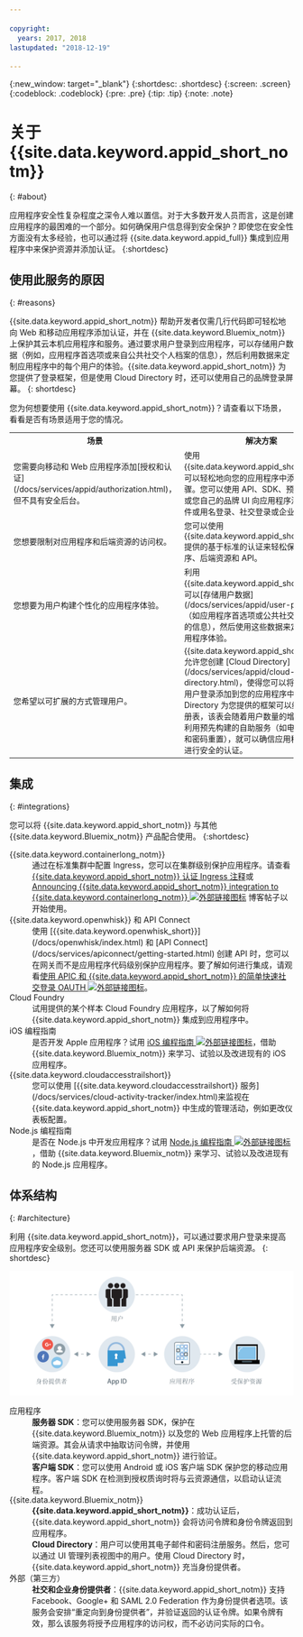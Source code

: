 ```yaml
---

copyright:
  years: 2017, 2018
lastupdated: "2018-12-19"

---
```


{:new_window: target="_blank"}
{:shortdesc: .shortdesc}
{:screen: .screen}
{:codeblock: .codeblock}
{:pre: .pre}
{:tip: .tip}
{:note: .note}

# 关于 {{site.data.keyword.appid_short_notm}}
{: #about}

应用程序安全性复杂程度之深令人难以置信。对于大多数开发人员而言，这是创建应用程序的最困难的一个部分。如何确保用户信息得到安全保护？即使您在安全性方面没有太多经验，也可以通过将 {{site.data.keyword.appid_full}} 集成到应用程序中来保护资源并添加认证。
{:shortdesc}


## 使用此服务的原因
{: #reasons}

{{site.data.keyword.appid_short_notm}} 帮助开发者仅需几行代码即可轻松地向 Web 和移动应用程序添加认证，并在 {{site.data.keyword.Bluemix_notm}} 上保护其云本机应用程序和服务。通过要求用户登录到应用程序，可以存储用户数据（例如，应用程序首选项或来自公共社交个人档案的信息），然后利用数据来定制应用程序中的每个用户的体验。{{site.data.keyword.appid_short_notm}} 为您提供了登录框架，但是使用 Cloud Directory 时，还可以使用自己的品牌登录屏幕。
{: shortdesc}

您为何想要使用 {{site.data.keyword.appid_short_notm}}？请查看以下场景，看看是否有场景适用于您的情况。


<table>
  <tr>
    <th>场景 </th>
    <th>解决方案</th>
  </tr>
  <tr>
    <td>您需要向移动和 Web 应用程序添加[授权和认证](/docs/services/appid/authorization.html)，但不具有安全后台。</td>
    <td>使用 {{site.data.keyword.appid_short_notm}}，可以轻松地向您的应用程序中添加认证步骤。您可以使用 API、SDK、预先构建的 UI 或您自己的品牌 UI 向应用程序添加电子邮件或用名登录、社交登录或企业登录。</td>
  </tr>
  <tr>
    <td>您想要限制对应用程序和后端资源的访问权。</td>
    <td>您可以使用 {{site.data.keyword.appid_short_notm}} 提供的基于标准的认证来轻松保护应用程序、后端资源和 API。</td>
  </tr>
  <tr>
    <td>您想要为用户构建个性化的应用程序体验。</td>
    <td>利用 {{site.data.keyword.appid_short_notm}}，可以[存储用户数据](/docs/services/appid/user-profile.html)（如应用程序首选项或公共社交个人档案中的信息），然后使用这些数据来定制每一种应用程序体验。</td>
  </tr>
  <tr>
    <td>您希望以可扩展的方式管理用户。</td>
    <td> {{site.data.keyword.appid_short_notm}} 允许您创建 [Cloud Directory](/docs/services/appid/cloud-directory.html)，使得您可以将用户注册和用户登录添加到您的应用程序中。Cloud Directory 为您提供的框架可以维护用户注册表，该表会随着用户数量的增加而扩展。利用预先构建的自助服务（如电子邮件验证和密码重置），就可以确信应用程序会对用户进行安全的认证。</td>
  </tr>
</table>


## 集成
{: #integrations}

您可以将 {{site.data.keyword.appid_short_notm}} 与其他 {{site.data.keyword.Bluemix_notm}} 产品配合使用。
{:shortdesc}

<dl>
  <dt>{{site.data.keyword.containerlong_notm}}</dt>
    <dd>通过在标准集群中配置 Ingress，您可以在集群级别保护应用程序。请查看 <a href="/docs/containers/cs_annotations.html#appid-auth">{{site.data.keyword.appid_short_notm}} 认证 Ingress 注释</a>或 <a href="https://www.ibm.com/blogs/bluemix/2018/05/announcing-app-id-integration-ibm-cloud-kubernetes-service/">Announcing {{site.data.keyword.appid_short_notm}} integration to {{site.data.keyword.containerlong_notm}} <img src="../../icons/launch-glyph.svg" alt="外部链接图标"></a> 博客帖子以开始使用。</dd>
  <dt>{{site.data.keyword.openwhisk}} 和 API Connect</dt>
    <dd>使用 [{{site.data.keyword.openwhisk_short}}](/docs/openwhisk/index.html) 和 [API Connect](/docs/services/apiconnect/getting-started.html) 创建 API 时，您可以在网关而不是应用程序代码级别保护应用程序。要了解如何进行集成，请观看<a href="https://www.youtube.com/watch?v=Fa9YD2NGZiE" target="_blank">使用 APIC 和
{{site.data.keyword.appid_short_notm}} 的简单快速社交登录 OAUTH <img src="../../icons/launch-glyph.svg" alt="外部链接图标"></a>。</dd>
  <dt>Cloud Foundry</dt>
    <dd>试用提供的某个样本 Cloud Foundry 应用程序，以了解如何将 {{site.data.keyword.appid_short_notm}} 集成到应用程序中。</dd>
  <dt>iOS 编程指南</dt>
    <dd>是否开发 Apple 应用程序？试用 <a href="https://console.bluemix.net/docs/swift/index.html#overview" target="_blank">iOS 编程指南 <img src="../../icons/launch-glyph.svg" alt="外部链接图标"></a>，借助 {{site.data.keyword.Bluemix_notm}} 来学习、试验以及改进现有的 iOS 应用程序。</dd>
  <dt>{{site.data.keyword.cloudaccesstrailshort}}</dt>
    <dd>您可以使用 [{{site.data.keyword.cloudaccesstrailshort}} 服务](/docs/services/cloud-activity-tracker/index.html)来监视在 {{site.data.keyword.appid_short_notm}} 中生成的管理活动，例如更改仪表板配置。</dd>
  <dt>Node.js 编程指南</dt>
    <dd>是否在 Node.js 中开发应用程序？试用 <a href="https://console.bluemix.net/docs/node/index.html#getting-started-tutorial" target="_blank">Node.js 编程指南 <img src="../../icons/launch-glyph.svg" alt="外部链接图标"></a>，借助 {{site.data.keyword.Bluemix_notm}} 来学习、试验以及改进现有的 Node.js 应用程序。</dd>
</dl>


## 体系结构
{: #architecture}

利用 {{site.data.keyword.appid_short_notm}}，可以通过要求用户登录来提高应用程序安全级别。您还可以使用服务器 SDK 或 API 来保护后端资源。
{: shortdesc}

![{{site.data.keyword.appid_short_notm}} 体系结构图](images/appid_architecture1.png)

<dl>
  <dt>应用程序</dt>
    <dd><strong>服务器 SDK</strong>：您可以使用服务器 SDK，保护在 {{site.data.keyword.Bluemix_notm}} 以及您的 Web 应用程序上托管的后端资源。其会从请求中抽取访问令牌，并使用 {{site.data.keyword.appid_short_notm}} 进行验证。</br>
    <strong>客户端 SDK</strong>：您可以使用 Android 或 iOS 客户端 SDK 保护您的移动应用程序。客户端 SDK 在检测到授权质询时将与云资源通信，以启动认证流程。</dd>
  <dt>{{site.data.keyword.Bluemix_notm}}</dt>
    <dd><strong>{{site.data.keyword.appid_short_notm}}</strong>：成功认证后，{{site.data.keyword.appid_short_notm}} 会将访问令牌和身份令牌返回到应用程序。</br>
     <strong>Cloud Directory</strong>：用户可以使用其电子邮件和密码注册服务。然后，您可以通过 UI 管理列表视图中的用户。使用 Cloud Directory 时，{{site.data.keyword.appid_short_notm}} 充当身份提供者。</dd>
  <dt>外部（第三方）</dt>
    <dd><strong>社交和企业身份提供者</strong>：{{site.data.keyword.appid_short_notm}} 支持 Facebook、Google+ 和 SAML 2.0 Federation 作为身份提供者选项。该服务会安排“重定向到身份提供者”，并验证返回的认证令牌。如果令牌有效，那么该服务将授予应用程序的访问权，而不必访问实际的口令。</dd>
</dl>

</br>


